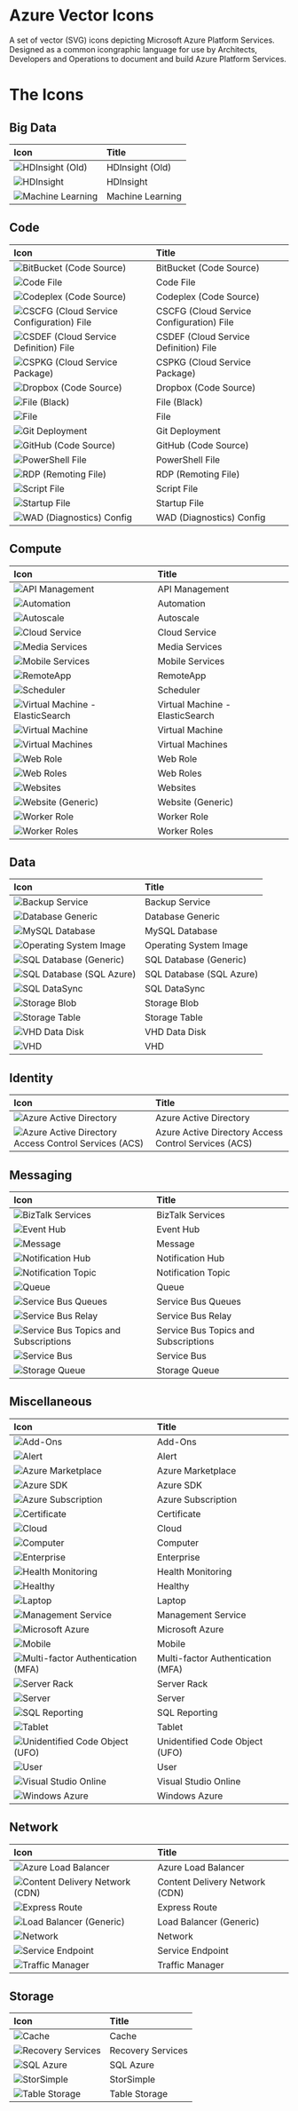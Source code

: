 Azure Vector Icons
==================

A set of vector (SVG) icons depicting Microsoft Azure Platform Services. Designed as a common icongraphic language for use by Architects, Developers and Operations to document and build Azure Platform Services.

The Icons
=========

Big Data
--------

| Icon | Title |
|:---- |:----- |
| ![HDInsight (Old)](renders/hdinsight-old.png) | HDInsight (Old) |
| ![HDInsight](renders/hdinsight.png) | HDInsight |
| ![Machine Learning](renders/machine-learning.png) | Machine Learning |

Code
----

| Icon | Title |
|:---- |:----- |
| ![BitBucket (Code Source)](renders/bitbucket-code-source.png) | BitBucket (Code Source) |
| ![Code File](renders/code-file.png) | Code File |
| ![Codeplex (Code Source)](renders/codeplex-code-source.png) | Codeplex (Code Source) |
| ![CSCFG (Cloud Service Configuration) File](renders/cscfg-cloud-service-configuration-file.png) | CSCFG (Cloud Service Configuration) File |
| ![CSDEF (Cloud Service Definition) File](renders/csdef-cloud-service-definition-file.png) | CSDEF (Cloud Service Definition) File |
| ![CSPKG (Cloud Service Package)](renders/cspkg-cloud-service-package.png) | CSPKG (Cloud Service Package) |
| ![Dropbox (Code Source)](renders/dropbox-codesource.png) | Dropbox (Code Source) |
| ![File (Black)](renders/file-black.png) | File (Black) |
| ![File](renders/file.png) | File |
| ![Git Deployment](renders/git-deployment.png) | Git Deployment |
| ![GitHub (Code Source)](renders/github-code-source.png) | GitHub (Code Source) |
| ![PowerShell File](renders/powershell-file.png) | PowerShell File |
| ![RDP (Remoting File)](renders/rdp-remoting-file.png) | RDP (Remoting File) |
| ![Script File](renders/script-file.png) | Script File |
| ![Startup File](renders/startup-file.png) | Startup File |
| ![WAD (Diagnostics) Config](renders/wad-diagonostics-config.png) | WAD (Diagnostics) Config |

Compute
-------

| Icon | Title |
|:---- |:----- |
| ![API Management](renders/api-management.png) | API Management |
| ![Automation](renders/automation.png) | Automation |
| ![Autoscale](renders/autoscale.png) | Autoscale |
| ![Cloud Service](renders/cloud-service.png) | Cloud Service |
| ![Media Services](renders/media-service.png) | Media Services |
| ![Mobile Services](renders/mobile-services.png) | Mobile Services |
| ![RemoteApp](renders/remoteapp.png) | RemoteApp |
| ![Scheduler](renders/scheduler.png) | Scheduler |
| ![Virtual Machine - ElasticSearch](renders/virtual-machine-elasticsearch.png) | Virtual Machine - ElasticSearch |
| ![Virtual Machine](renders/virtual-machine.png) | Virtual Machine |
| ![Virtual Machines](renders/virtual-machines.png) | Virtual Machines |
| ![Web Role](renders/web-role.png) | Web Role |
| ![Web Roles](renders/web-roles.png) | Web Roles |
| ![Websites](renders/websites.png) | Websites |
| ![Website (Generic)](renders/website-generic.png) | Website (Generic) |
| ![Worker Role](renders/worker-role.png) | Worker Role |
| ![Worker Roles](renders/worker-roles.png) | Worker Roles |

Data
----

| Icon | Title |
|:---- |:----- |
| ![Backup Service](renders/backup-service.png) | Backup Service |
| ![Database Generic](renders/database-generic.png) | Database Generic |
| ![MySQL Database](renders/mysql-database.png) | MySQL Database |
| ![Operating System Image](renders/operating-system-image.png) | Operating System Image |
| ![SQL Database (Generic)](renders/sql-database-generic.png) | SQL Database (Generic) |
| ![SQL Database (SQL Azure)](renders/sql-database-sql-azure.png) | SQL Database (SQL Azure) |
| ![SQL DataSync](renders/sql-datasync.png) | SQL DataSync |
| ![Storage Blob](renders/storage-blob.png) | Storage Blob |
| ![Storage Table](renders/storage-table.png) | Storage Table |
| ![VHD Data Disk](renders/vhd-data-disk.png) | VHD Data Disk |
| ![VHD](renders/vhd.png) | VHD |

Identity
--------

| Icon | Title |
|:---- |:----- |
| ![Azure Active Directory](renders/azure-active-directory.png) | Azure Active Directory |
| ![Azure Active Directory Access Control Services (ACS)](renders/azure-active-directory-access-control-services-acs.png) | Azure Active Directory Access Control Services (ACS) |

Messaging
---------

| Icon | Title |
|:---- |:----- |
| ![BizTalk Services](renders/biztalk-services.png) | BizTalk Services |
| ![Event Hub](renders/event-hub.png) | Event Hub |
| ![Message](renders/message.png) | Message |
| ![Notification Hub](renders/notification-hub.png) | Notification Hub |
| ![Notification Topic](renders/notification-topic.png) | Notification Topic |
| ![Queue](renders/queue.png) | Queue |
| ![Service Bus Queues](renders/service-bus-queues.png) | Service Bus Queues |
| ![Service Bus Relay](renders/service-bus-relay.png) | Service Bus Relay |
| ![Service Bus Topics and Subscriptions](renders/service-bus-topics-and-subscriptions.png) | Service Bus Topics and Subscriptions |
| ![Service Bus](renders/service-bus.png) | Service Bus |
| ![Storage Queue](renders/storage-queue.png) | Storage Queue |

Miscellaneous
-------------

| Icon | Title |
|:---- |:----- |
| ![Add-Ons](renders/add-ons.png) | Add-Ons |
| ![Alert](renders/alert.png) | Alert |
| ![Azure Marketplace](renders/azure-marketplace.png) | Azure Marketplace |
| ![Azure SDK](renders/azure-sdk.png) | Azure SDK |
| ![Azure Subscription](renders/azure-subscription.png) | Azure Subscription |
| ![Certificate](renders/certificate.png) | Certificate |
| ![Cloud](renders/cloud.png) | Cloud |
| ![Computer](renders/computer.png) | Computer |
| ![Enterprise](renders/enterprise.png) | Enterprise |
| ![Health Monitoring](renders/health-monitoring.png) | Health Monitoring |
| ![Healthy](renders/healthy.png) | Healthy |
| ![Laptop](renders/laptop.png) | Laptop |
| ![Management Service](renders/management-service.png) | Management Service |
| ![Microsoft Azure](renders/microsoft-azure.png) | Microsoft Azure |
| ![Mobile](renders/mobile.png) | Mobile |
| ![Multi-factor Authentication (MFA)](renders/multi-factor-authentication-mfa.png) | Multi-factor Authentication (MFA) |
| ![Server Rack](renders/server-rack.png) | Server Rack |
| ![Server](renders/server.png) | Server |
| ![SQL Reporting](renders/sql-reporting.png) | SQL Reporting |
| ![Tablet](renders/tablet.png) | Tablet |
| ![Unidentified Code Object (UFO)](renders/unidentified-code-object-ufo.png) | Unidentified Code Object (UFO) |
| ![User](renders/user.png) | User |
| ![Visual Studio Online](renders/visual-studio-online.png) | Visual Studio Online |
| ![Windows Azure](renders/windows-azure.png) | Windows Azure |

Network
-------

| Icon | Title |
|:---- |:----- |
| ![Azure Load Balancer](renders/azure-load-balancer.png) | Azure Load Balancer |
| ![Content Delivery Network (CDN)](renders/content-delivery-network-cdn.png) | Content Delivery Network (CDN) |
| ![Express Route](renders/express-route.png) | Express Route |
| ![Load Balancer (Generic)](renders/load-balancer-generic.png) | Load Balancer (Generic) |
| ![Network](renders/network.png) | Network |
| ![Service Endpoint](renders/service-endpoint.png) | Service Endpoint |
| ![Traffic Manager](renders/traffic-manager.png) | Traffic Manager |

Storage
-------

| Icon | Title |
|:---- |:----- |
| ![Cache](renders/cache.png) | Cache |
| ![Recovery Services](renders/recovery-services.png) | Recovery Services |
| ![SQL Azure](renders/sql-azure.png) | SQL Azure |
| ![StorSimple](renders/storsimple.png) | StorSimple |
| ![Table Storage](renders/table-storage.png) | Table Storage |

